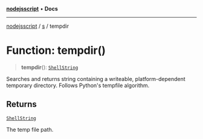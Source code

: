 [**nodejsscript**](../../../README.md) • **Docs**

***

[nodejsscript](../../../README.md) / [s](../README.md) / tempdir

# Function: tempdir()

> **tempdir**(): [`ShellString`](../type-aliases/ShellString.md)

Searches and returns string containing a writeable, platform-dependent temporary directory.
Follows Python's tempfile algorithm.

## Returns

[`ShellString`](../type-aliases/ShellString.md)

The temp file path.
